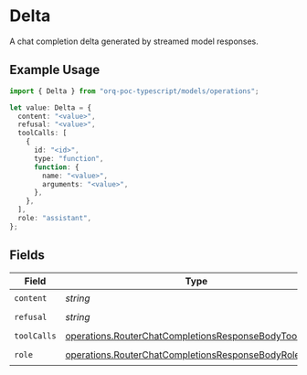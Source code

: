 # Delta

A chat completion delta generated by streamed model responses.

## Example Usage

```typescript
import { Delta } from "orq-poc-typescript/models/operations";

let value: Delta = {
  content: "<value>",
  refusal: "<value>",
  toolCalls: [
    {
      id: "<id>",
      type: "function",
      function: {
        name: "<value>",
        arguments: "<value>",
      },
    },
  ],
  role: "assistant",
};
```

## Fields

| Field                                                                                                                            | Type                                                                                                                             | Required                                                                                                                         | Description                                                                                                                      |
| -------------------------------------------------------------------------------------------------------------------------------- | -------------------------------------------------------------------------------------------------------------------------------- | -------------------------------------------------------------------------------------------------------------------------------- | -------------------------------------------------------------------------------------------------------------------------------- |
| `content`                                                                                                                        | *string*                                                                                                                         | :heavy_check_mark:                                                                                                               | N/A                                                                                                                              |
| `refusal`                                                                                                                        | *string*                                                                                                                         | :heavy_check_mark:                                                                                                               | N/A                                                                                                                              |
| `toolCalls`                                                                                                                      | [operations.RouterChatCompletionsResponseBodyToolCalls](../../models/operations/routerchatcompletionsresponsebodytoolcalls.md)[] | :heavy_check_mark:                                                                                                               | N/A                                                                                                                              |
| `role`                                                                                                                           | [operations.RouterChatCompletionsResponseBodyRole](../../models/operations/routerchatcompletionsresponsebodyrole.md)             | :heavy_check_mark:                                                                                                               | N/A                                                                                                                              |